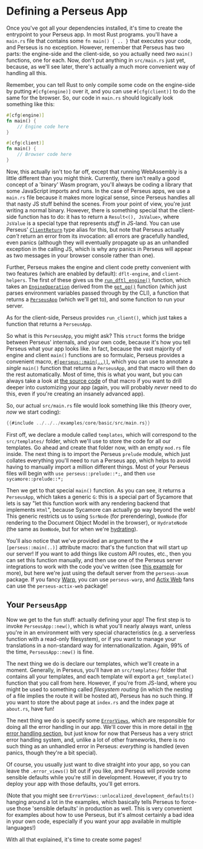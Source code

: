 # Defining a Perseus App

Once you've got all your dependencies installed, it's time to create the entrypoint to your Perseus app. In most Rust programs. you'll have a `main.rs` file that contains some `fn main() { .. }` that executes your code, and Perseus is no exception. However, remember that Perseus has two parts: the engine-side and the client-side, so you actually need *two* `main()` functions, one for each. Now, don't put anything in `src/main.rs` just yet, because, as we'll see later, there's actually a much more convenient way of handling all this.

Remember, you can tell Rust to only compile some code on the engine-side by putting `#[cfg(engine)]` over it, and you can use `#[cfg(client)]` to do the same for the browser. So, our code in `main.rs` should logically look something like this:

```rust
#[cfg(engine)]
fn main() {
    // Engine code here
}

#[cfg(client)]
fn main() {
    // Browser code here
}
```

Now, this actually isn't too far off, except that running WebAssembly is a little different than you might think. Currently, there isn't really a good concept of a 'binary' Wasm program, you'll always be coding a library that some JavaScript imports and runs. In the case of Perseus apps, we use a `main.rs` file because it makes more logical sense, since Perseus handles all that nasty JS stuff behind the scenes. From your point of view, you're just writing a normal binary. However, there is something special that the client-side function has to do: it has to return a `Result<(), JsValue>`, where `JsValue` is a special type that represents *stuff* in JS-land. You can use Perseus' [`ClientReturn`](=type.ClientReturn@perseus) type alias for this, but note that Perseus actually *can't* return an error from its invocation: all errors are gracefully handled, even panics (although they will eventually propagate up as an unhandled exception in the calling JS, which is why any panics in Perseus will appear as two messages in your browser console rather than one).

Further, Perseus makes the engine and client code pretty convenient with two features (which are enabled by default): `dflt-engine`, and `client-helpers`. The first of these gives us the [`run_dftl_engine()`](=engine/fn.run_dflt_engine@perseus) function, which takes an [`EngineOperation`](=engine/enum.EngineOperation@perseus) derived from the [`get_op()`](=engine/fn.get_op@perseus) function (which just parses environment variables passed through by the CLI), a function that returns a [`PerseusApp`](=prelude/struct.PerseusAppBase) (which we'll get to), and some function to run your server.

As for the client-side, Perseus provides `run_client()`, which just takes a function that returns a `PerseusApp`.

So what is this `PerseusApp`, you might ask? This `struct` forms the bridge between Perseus' internals, and your own code, because it's how you tell Perseus what your app looks like. In fact, because the vast majority of engine and client `main()` functions are so formulaic, Perseus provides a convenient macro, [`#[perseus::main(..)]`](=attr.main@perseus), which you can use to annotate a *single* `main()` function that returns a `PerseusApp`, and that macro will then do the rest automatically. Most of time, this is what you want, but you can always take a look at [the source code]() of that macro if you want to drill deeper into customizing your app (again, you will probably *never* need to do this, even if you're creating an insanely advanced app).

So, our actual `src/main.rs` file would look something like this (theory over, *now* we start coding):

```rust
{{#include ../../../examples/core/basic/src/main.rs}}
```

First off, we declare a module called `templates`, which will correspond to the `src/templates/` folder, which we'll use to store the code for all our templates. Go ahead and create that folder now, with an empty `mod.rs` file inside. The next thing is to import the Perseus `prelude` module, which just collates everything you'll need to run a Perseus app, which helps to avoid having to manually import a million different things. Most of your Perseus files will begin with `use perseus::prelude::*;`, and then `use sycamore::prelude::*;`

Then we get to that special `main()` function. As you can see, it returns a `PerseusApp`, which takes a generic `G`: this is a special part of Sycamore that lets is say "let this function work with any rendering backend that implements `Html`", because Sycamore can actually go way beyond the web! This generic restricts us to using `SsrNode` (for prerendering), `DomNode` (for rendering to the Document Object Model in the browser), or `HydrateNode` (the same as `DomNode`, but for when we're [hydrating](:fundamentals/hydration)).

You'll also notice that we've provided an argument to the `#[perseus::main(..)]` attribute macro: that's the function that will start up our server! If you want to add things like custom API routes, etc., then you can set this function manually, and then use one of the Perseus server integrations to work with the code you've written (see [this example](https://github.com/framesurge/perseus/tree/main/examples/core/custom_server) for more), but here we're just using the default server from the `perseus-axum` package. If you fancy [Warp](https://github.com/seanmonstar/warp), you can use `perseus-warp`, and [Actix Web](https://github.com/actix/actix-web) fans can use the `perseus-actix-web` package!

## Your `PerseusApp`

Now we get to the fun stuff: actually defining your app! The first step is to invoke `PerseusApp::new()`, which is what you'll nearly always want, unless you're in an environment with very special characteristics (e.g. a serverless function with a read-only filesystem), or if you want to manage your translations in a non-standard way for internationalization. Again, 99% of the time, `PerseusApp::new()` is fine.

The next thing we do is declare our templates, which we'll create in a moment. Generally, in Perseus, you'll have an `src/templates/` folder that contains all your templates, and each template will export a `get_template()` function that you call from here. However, if you're from JS-land, where you might be used to something called *filesystem routing* (in which the nesting of a file implies the route it will be hosted at), Perseus has no such thing. If you want to store the about page at `index.rs` and the index page at `about.rs`, have fun!

The next thing we do is specify some [`ErrorViews`](=error_views/struct.ErrorViews@perseus), which are responsible for doing all the error handling in our app. We'll cover this in more detail in [the error handling section](:first-app/error-handling), but just know for now that Perseus has a very strict error handling system, and, unlike a lot of other frameworks, there is no such thing as an unhandled error in Perseus: *everything* is handled (even panics, though they're a bit special).

Of course, you usually just want to dive straight into your app, so you can leave the `.error_views()` bit out if you like, and Perseus will provide some sensible defaults while you're still in development. However, if you try to deploy your app with those defaults, you'll get errors. 

(Note that you might see `ErrorViews::unlocalized_development_defaults()` hanging around a lot in the examples, which basically tells Perseus to force-use those 'sensible defaults' in production as well. This is very convenient for examples about how to use Perseus, but it's almost certainly a bad idea in your own code, especially if you want your app available in multiple languages!)

With all that explained, it's time to create some pages!
